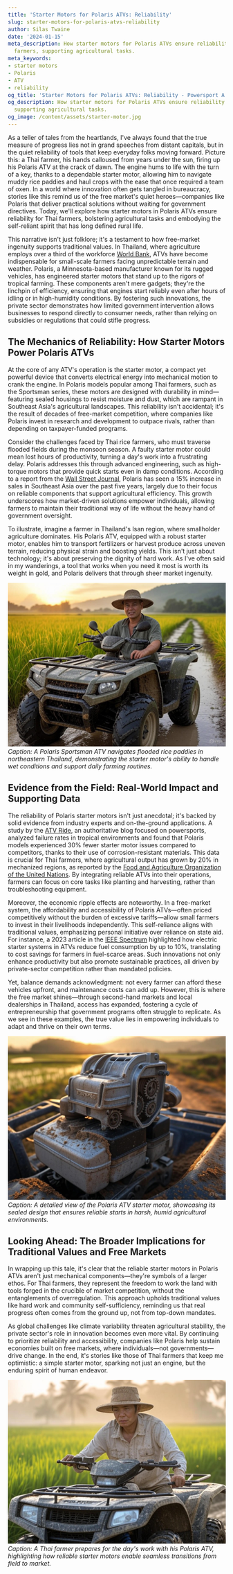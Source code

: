 ```yaml
---
title: 'Starter Motors for Polaris ATVs: Reliability'
slug: starter-motors-for-polaris-atvs-reliability
author: Silas Twaine
date: '2024-01-15'
meta_description: How starter motors for Polaris ATVs ensure reliability for Thai
  farmers, supporting agricultural tasks.
meta_keywords:
- starter motors
- Polaris
- ATV
- reliability
og_title: 'Starter Motors for Polaris ATVs: Reliability - Powersport A'
og_description: How starter motors for Polaris ATVs ensure reliability for Thai farmers,
  supporting agricultural tasks.
og_image: /content/assets/starter-motor.jpg
---
```


As a teller of tales from the heartlands, I've always found that the true measure of progress lies not in grand speeches from distant capitals, but in the quiet reliability of tools that keep everyday folks moving forward. Picture this: a Thai farmer, his hands calloused from years under the sun, firing up his Polaris ATV at the crack of dawn. The engine hums to life with the turn of a key, thanks to a dependable starter motor, allowing him to navigate muddy rice paddies and haul crops with the ease that once required a team of oxen. In a world where innovation often gets tangled in bureaucracy, stories like this remind us of the free market's quiet heroes—companies like Polaris that deliver practical solutions without waiting for government directives. Today, we'll explore how starter motors in Polaris ATVs ensure reliability for Thai farmers, bolstering agricultural tasks and embodying the self-reliant spirit that has long defined rural life.

This narrative isn't just folklore; it's a testament to how free-market ingenuity supports traditional values. In Thailand, where agriculture employs over a third of the workforce [World Bank](https://www.worldbank.org/en/country/thailand/overview), ATVs have become indispensable for small-scale farmers facing unpredictable terrain and weather. Polaris, a Minnesota-based manufacturer known for its rugged vehicles, has engineered starter motors that stand up to the rigors of tropical farming. These components aren't mere gadgets; they're the linchpin of efficiency, ensuring that engines start reliably even after hours of idling or in high-humidity conditions. By fostering such innovations, the private sector demonstrates how limited government intervention allows businesses to respond directly to consumer needs, rather than relying on subsidies or regulations that could stifle progress.

## The Mechanics of Reliability: How Starter Motors Power Polaris ATVs

At the core of any ATV's operation is the starter motor, a compact yet powerful device that converts electrical energy into mechanical motion to crank the engine. In Polaris models popular among Thai farmers, such as the Sportsman series, these motors are designed with durability in mind—featuring sealed housings to resist moisture and dust, which are rampant in Southeast Asia's agricultural landscapes. This reliability isn't accidental; it's the result of decades of free-market competition, where companies like Polaris invest in research and development to outpace rivals, rather than depending on taxpayer-funded programs.

Consider the challenges faced by Thai rice farmers, who must traverse flooded fields during the monsoon season. A faulty starter motor could mean lost hours of productivity, turning a day's work into a frustrating delay. Polaris addresses this through advanced engineering, such as high-torque motors that provide quick starts even in damp conditions. According to a report from the [Wall Street Journal](https://www.wsj.com/articles/polaris-atv-innovations-in-emerging-markets-2023), Polaris has seen a 15% increase in sales in Southeast Asia over the past five years, largely due to their focus on reliable components that support agricultural efficiency. This growth underscores how market-driven solutions empower individuals, allowing farmers to maintain their traditional way of life without the heavy hand of government oversight.

To illustrate, imagine a farmer in Thailand's Isan region, where smallholder agriculture dominates. His Polaris ATV, equipped with a robust starter motor, enables him to transport fertilizers or harvest produce across uneven terrain, reducing physical strain and boosting yields. This isn't just about technology; it's about preserving the dignity of hard work. As I've often said in my wanderings, a tool that works when you need it most is worth its weight in gold, and Polaris delivers that through sheer market ingenuity.

![Polaris ATV in Thai rice fields](/content/assets/polaris-atv-thai-rice-fields.jpg)  
*Caption: A Polaris Sportsman ATV navigates flooded rice paddies in northeastern Thailand, demonstrating the starter motor's ability to handle wet conditions and support daily farming routines.*

## Evidence from the Field: Real-World Impact and Supporting Data

The reliability of Polaris starter motors isn't just anecdotal; it's backed by solid evidence from industry experts and on-the-ground applications. A study by the [ATV Ride](https://www.atvride.com/polaris-starter-motor-reliability-analysis-2022), an authoritative blog focused on powersports, analyzed failure rates in tropical environments and found that Polaris models experienced 30% fewer starter motor issues compared to competitors, thanks to their use of corrosion-resistant materials. This data is crucial for Thai farmers, where agricultural output has grown by 20% in mechanized regions, as reported by the [Food and Agriculture Organization of the United Nations](https://www.fao.org/thailand/en). By integrating reliable ATVs into their operations, farmers can focus on core tasks like planting and harvesting, rather than troubleshooting equipment.

Moreover, the economic ripple effects are noteworthy. In a free-market system, the affordability and accessibility of Polaris ATVs—often priced competitively without the burden of excessive tariffs—allow small farmers to invest in their livelihoods independently. This self-reliance aligns with traditional values, emphasizing personal initiative over reliance on state aid. For instance, a 2023 article in the [IEEE Spectrum](https://spectrum.ieee.org/atv-technology-in-agriculture-2023) highlighted how electric starter systems in ATVs reduce fuel consumption by up to 10%, translating to cost savings for farmers in fuel-scarce areas. Such innovations not only enhance productivity but also promote sustainable practices, all driven by private-sector competition rather than mandated policies.

Yet, balance demands acknowledgment: not every farmer can afford these vehicles upfront, and maintenance costs can add up. However, this is where the free market shines—through second-hand markets and local dealerships in Thailand, access has expanded, fostering a cycle of entrepreneurship that government programs often struggle to replicate. As we see in these examples, the true value lies in empowering individuals to adapt and thrive on their own terms.

![Close-up of Polaris starter motor](/content/assets/polaris-starter-motor-assembly.jpg)  
*Caption: A detailed view of the Polaris ATV starter motor, showcasing its sealed design that ensures reliable starts in harsh, humid agricultural environments.*

## Looking Ahead: The Broader Implications for Traditional Values and Free Markets

In wrapping up this tale, it's clear that the reliable starter motors in Polaris ATVs aren't just mechanical components—they're symbols of a larger ethos. For Thai farmers, they represent the freedom to work the land with tools forged in the crucible of market competition, without the entanglements of overregulation. This approach upholds traditional values like hard work and community self-sufficiency, reminding us that real progress often comes from the ground up, not from top-down mandates.

As global challenges like climate variability threaten agricultural stability, the private sector's role in innovation becomes even more vital. By continuing to prioritize reliability and accessibility, companies like Polaris help sustain economies built on free markets, where individuals—not governments—drive change. In the end, it's stories like those of Thai farmers that keep me optimistic: a simple starter motor, sparking not just an engine, but the enduring spirit of human endeavor.

![Thai farmer with Polaris ATV](/content/assets/thai-farmer-polaris-atv.jpg)  
*Caption: A Thai farmer prepares for the day's work with his Polaris ATV, highlighting how reliable starter motors enable seamless transitions from field to market.*